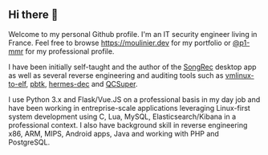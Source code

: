 ## Hi there 👋

Welcome to my personal Github profile. I'm an IT security engineer living in France. Feel free to browse https://moulinier.dev for my portfolio or [@p1-mmr](https://github.com/p1-mmr) for my professional profile.

I have been initially self-taught and the author of the [SongRec](https://github.com/marin-m/SongRec) desktop app as well as several reverse engineering and auditing tools such as [vmlinux-to-elf](https://github.com/marin-m/vmlinux-to-elf), [pbtk](https://github.com/marin-m/pbtk), [hermes-dec](https://github.com/P1sec/hermes-dec) and [QCSuper](https://github.com/P1sec/QCSuper).

I use Python 3.x and Flask/Vue.JS on a professional basis in my day job and have been working in entreprise-scale applications leveraging Linux-first system development using C, Lua, MySQL, Elasticsearch/Kibana in a professional context. I also have background skill in reverse engineering x86, ARM, MIPS, Android apps, Java and working with PHP and PostgreSQL.

<!--
**marin-m/marin-m** is a ✨ _special_ ✨ repository because its `README.md` (this file) appears on your GitHub profile.

Here are some ideas to get you started:

- 🔭 I’m currently working on ...
- 🌱 I’m currently learning ...
- 👯 I’m looking to collaborate on ...
- 🤔 I’m looking for help with ...
- 💬 Ask me about ...
- 📫 How to reach me: ...
- 😄 Pronouns: ...
- ⚡ Fun fact: ...
-->
